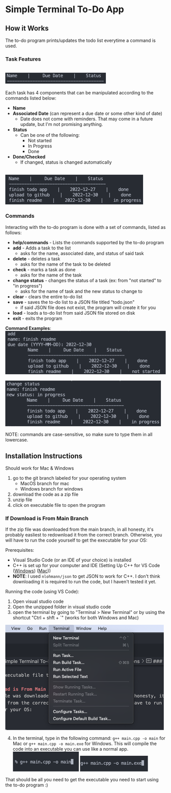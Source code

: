 # Simple Terminal To-Do App

## How it Works
The to-do program prints/updates the todo list everytime a command is used.

### Task Features
\
![Empty To-Do App](readme_pics/Screenshot%202022-12-30%20at%2023.41.51.png)
\
\
Each task has 4 components that can be manipulated according to the commands listed below:
- __Name__
- __Associated Date__ (can represent a due date or some other kind of date)
  - Date does not come with reminders. That may come in a future update, but I'm not promising anything.
- __Status__
  - Can be one of the following:
    - Not started
    - In Progress
    - Done
- __Done/Checked__
  - If changed, status is changed automatically

\
![To-Do App With Tasks](readme_pics/Screenshot%202022-12-30%20at%2023.48.13.png)

### Commands
Interacting with the to-do program is done with a set of commands, listed as follows:

- __help/commands__ - Lists the commands supported by the to-do program
- __add__ - Adds a task to the list
  - asks for the name, associated date, and status of said task
- __delete__ - deletes a task
  - asks for the name of the task to be deleted
- __check__ - marks a task as done
  - asks for the name of the task
- __change status__ - changes the status of a task (ex: from "not started" to "in progress")
  - asks for the name of task and the new status to change to
- __clear__ - clears the entire to-do list
- __save__ - saves the to-do list to a JSON file titled "todo.json"
  - if said JSON file does not exist, the program will create it for you
- __load__ - loads a to-do list from said JSON file stored on disk
- __exit__ - exits the program

__Command Examples__:
\
![Add Command](readme_pics/Screenshot%202022-12-30%20at%2023.49.40.png)
\
\
![Change Status Command](readme_pics/Screenshot%202022-12-30%20at%2023.49.59.png)

NOTE: commands are case-sensitive, so make sure to type them in all lowercase.

## Installation Instructions
Should work for Mac & Windows
1. go to the git branch labeled for your operating system
   - MacOS branch for mac
   - Windows branch for windows
2. download the code as a zip file
3. unzip file
4. click on executable file to open the program

### If Download is From Main Branch
If the zip file was downloaded from the main branch, in all honesty, it's probably easliest to redownload it from the correct branch. Otherwise, you will have to run the code yourself to get the executable for your OS:


Prerequisites:
- Visual Studio Code (or an IDE of your choice) is installed
- C++ is set up for your computer and IDE (Setting Up C++ for VS Code ([Windows](https://code.visualstudio.com/docs/cpp/config-mingw)) ([Mac](https://code.visualstudio.com/docs/cpp/config-clang-mac)))
- __NOTE__: I used `nlohmann/json` to get JSON to work for C++. I don't think downloading it is required to run the code, but I haven't tested it yet.

Running the code (using VS Code):

1. Open visual studio code
2. Open the unzipped folder in visual studio code
3. open the terminal by going to "Terminal > New Terminal" or by using the shortcut "Ctrl + shft + `" (works for both Windows and Mac)

  ![Terminal > New Terminal](readme_pics/Screenshot%202022-12-31%20at%2000.38.04.png)

4. In the terminal, type in the following command: `g++ main.cpp -o main` for Mac or `g++ main.cpp -o main.exe` for Windows. This will compile the code into an executable you can use like a normal app.
   ![Compile Code for Mac](readme_pics/Screenshot%202022-12-31%20at%2000.39.03.png)
   ![Compile Code for Windows](readme_pics/Screenshot%202022-12-31%20at%2000.39.57.png)

That should be all you need to get the executable you need to start using the to-do program :)

